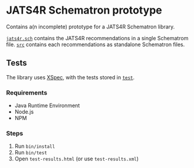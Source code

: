 JATS4R Schematron prototype
===========================

Contains a(n incomplete) prototype for a JATS4R Schematron library.

[`jats4r.sch`](jats4r.sch) contains the JATS4R recommendations in a single Schematrom file. [`src`](src) contains each recommendations as standalone Schematron files. 

Tests
-----

The library uses [XSpec](https://github.com/xspec/xspec), with the tests stored in [`test`](test).

### Requirements

- Java Runtime Environment
- Node.js
- NPM

### Steps

1. Run `bin/install`
2. Run `bin/test`
3. Open `test-results.html` (or use `test-results.xml`)
